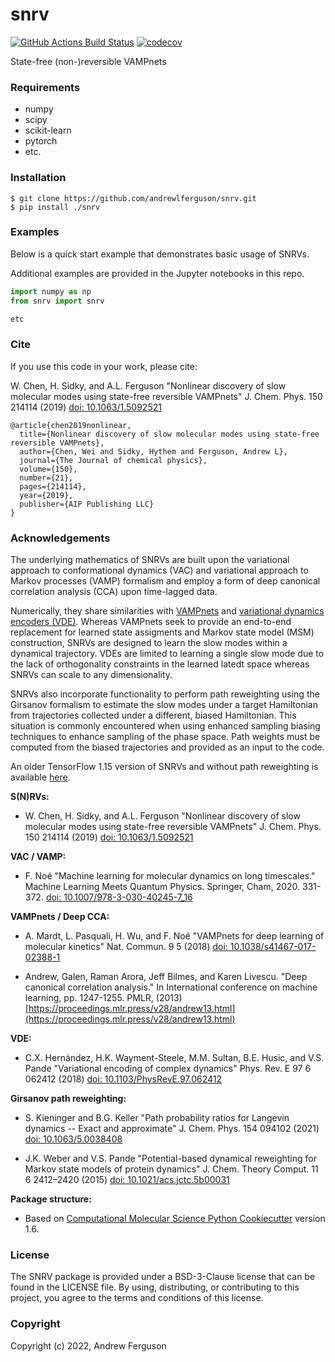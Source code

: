 snrv
==============================
[//]: # (Badges)
[![GitHub Actions Build Status](https://github.com/REPLACE_WITH_OWNER_ACCOUNT/snrv/workflows/CI/badge.svg)](https://github.com/REPLACE_WITH_OWNER_ACCOUNT/snrv/actions?query=workflow%3ACI)
[![codecov](https://codecov.io/gh/REPLACE_WITH_OWNER_ACCOUNT/snrv/branch/master/graph/badge.svg)](https://codecov.io/gh/REPLACE_WITH_OWNER_ACCOUNT/snrv/branch/master)


State-free (non-)reversible VAMPnets

### Requirements

* numpy
* scipy
* scikit-learn
* pytorch
* etc.

### Installation

```
$ git clone https://github.com/andrewlferguson/snrv.git
$ pip install ./snrv
```
### Examples

Below is a quick start example that demonstrates basic usage of SNRVs.

Additional examples are provided in the Jupyter notebooks in this repo.

```python 
import numpy as np
from snrv import snrv 

etc
```

### Cite

If you use this code in your work, please cite:

W. Chen, H. Sidky, and A.L. Ferguson "Nonlinear discovery of slow molecular modes using state-free reversible VAMPnets" 
J. Chem. Phys. 150 214114 (2019) [doi: 10.1063/1.5092521](https://doi.org/10.1063/1.5092521)

```
@article{chen2019nonlinear,
  title={Nonlinear discovery of slow molecular modes using state-free reversible VAMPnets},
  author={Chen, Wei and Sidky, Hythem and Ferguson, Andrew L},
  journal={The Journal of chemical physics},
  volume={150},
  number={21},
  pages={214114},
  year={2019},
  publisher={AIP Publishing LLC}
}
```


### Acknowledgements
 
The underlying mathematics of SNRVs are built upon the variational approach to conformational dynamics (VAC) and 
variational approach to Markov processes (VAMP) formalism and employ a form of deep canonical correlation analysis (CCA) 
upon time-lagged data. 

Numerically, they share similarities with [VAMPnets](https://github.com/markovmodel/deeptime) and 
[variational dynamics encoders (VDE)](https://github.com/msmbuilder/vde). Whereas VAMPnets seek to provide an end-to-end
replacement for learned state assigments and Markov state model (MSM) construction, SNRVs are designed to learn the slow 
modes within a dynamical trajectory. VDEs are limited to learning a single slow mode due to the lack of orthogonality 
constraints in the learned latedt space whereas SNRVs can scale to any dimensionality. 

SNRVs also incorporate functionality to 
perform path reweighting using the Girsanov formalism to estimate the slow modes under 
a target Hamiltonian from trajectories collected under a different, biased Hamiltonian. This situation is commonly
encountered when using enhanced sampling biasing techniques to enhance sampling of the phase space. Path weights
must be computed from the biased trajectories and provided as an input to the code.

An older TensorFlow 1.15 version of SNRVs and without path reweighting is available [here](https://github.com/hsidky/srv).

**S(N)RVs:**

* W. Chen, H. Sidky, and A.L. Ferguson "Nonlinear discovery of slow molecular modes using state-free reversible 
VAMPnets" J. Chem. Phys. 150 214114 (2019) [doi: 10.1063/1.5092521](https://doi.org/10.1063/1.5092521)

**VAC / VAMP:**

* F. Noé "Machine learning for molecular dynamics on long timescales." Machine Learning Meets Quantum Physics. 
Springer, Cham, 2020. 331-372. [doi: 10.1007/978-3-030-40245-7_16](https://doi.org/10.1007/978-3-030-40245-7_16)

**VAMPnets / Deep CCA:**

* A. Mardt, L. Pasquali, H. Wu, and F. Noé "VAMPnets for deep learning of molecular kinetics" Nat. Commun. 9 5 (2018) 
[doi: 10.1038/s41467-017-02388-1](https://doi.org/10.1038/s41467-017-02388-1)

* Andrew, Galen, Raman Arora, Jeff Bilmes, and Karen Livescu. "Deep canonical correlation analysis." In International 
conference on machine learning, pp. 1247-1255. PMLR, (2013) [https://proceedings.mlr.press/v28/andrew13.html](https://proceedings.mlr.press/v28/andrew13.html)

**VDE:**

* C.X. Hernández, H.K. Wayment-Steele, M.M. Sultan, B.E. Husic, and V.S. Pande "Variational encoding of complex dynamics" 
Phys. Rev. E 97 6 062412 (2018) [doi: 10.1103/PhysRevE.97.062412](https://doi.org/10.1103/PhysRevE.97.062412)

**Girsanov path reweighting:**

* S. Kieninger and B.G. Keller "Path probability ratios for Langevin dynamics -- Exact and approximate" J. Chem. Phys. 
154 094102 (2021) [doi: 10.1063/5.0038408](https://doi.org/10.1063/5.0038408) 

* J.K. Weber and V.S. Pande "Potential-based dynamical reweighting for Markov state models of protein dynamics" J. Chem. Theory Comput. 11 6 2412–2420 (2015) [doi: 10.1021/acs.jctc.5b00031](https://doi.org/10.1021/acs.jctc.5b00031)

**Package structure:**

* Based on [Computational Molecular Science Python Cookiecutter](https://github.com/molssi/cookiecutter-cms) version 1.6.


### License

The SNRV package is provided under a BSD-3-Clause license that can be found in the LICENSE file. By using, distributing, or 
contributing to this project, you agree to the terms and conditions of this license.

### Copyright

Copyright (c) 2022, Andrew Ferguson

